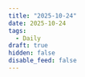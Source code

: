 ```yaml
---
title: "2025-10-24"
date: 2025-10-24
tags:
  - Daily
draft: true
hidden: false
disable_feed: false
---
```


